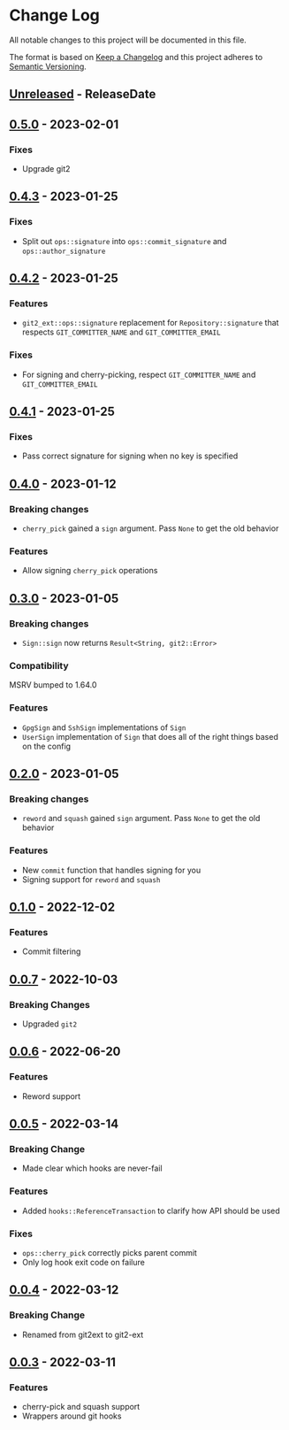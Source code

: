 # Change Log
All notable changes to this project will be documented in this file.

The format is based on [Keep a Changelog](http://keepachangelog.com/)
and this project adheres to [Semantic Versioning](http://semver.org/).

<!-- next-header -->
## [Unreleased] - ReleaseDate

## [0.5.0] - 2023-02-01

### Fixes

- Upgrade git2

## [0.4.3] - 2023-01-25

### Fixes

- Split out `ops::signature` into `ops::commit_signature` and `ops::author_signature`

## [0.4.2] - 2023-01-25

### Features

- `git2_ext::ops::signature` replacement for `Repository::signature` that respects
 `GIT_COMMITTER_NAME` and `GIT_COMMITTER_EMAIL`

### Fixes

- For signing and cherry-picking, respect `GIT_COMMITTER_NAME` and `GIT_COMMITTER_EMAIL`

## [0.4.1] - 2023-01-25

### Fixes

- Pass correct signature for signing when no key is specified

## [0.4.0] - 2023-01-12

### Breaking changes

- `cherry_pick` gained a `sign` argument.  Pass `None` to get the old behavior

### Features

- Allow signing `cherry_pick` operations

## [0.3.0] - 2023-01-05

### Breaking changes

- `Sign::sign` now returns `Result<String, git2::Error>`

### Compatibility

MSRV bumped to 1.64.0

### Features

- `GpgSign` and `SshSign` implementations of `Sign`
- `UserSign` implementation of `Sign` that does all of the right things based on the config

## [0.2.0] - 2023-01-05

### Breaking changes

- `reword` and `squash` gained `sign` argument.  Pass `None` to get the old behavior

### Features

- New `commit` function that handles signing for you
- Signing support for `reword` and `squash`

## [0.1.0] - 2022-12-02

### Features

- Commit filtering

## [0.0.7] - 2022-10-03

### Breaking Changes

- Upgraded `git2`

## [0.0.6] - 2022-06-20

### Features

- Reword support

## [0.0.5] - 2022-03-14

### Breaking Change

- Made clear which hooks are never-fail

### Features

- Added `hooks::ReferenceTransaction` to clarify how API should be used

### Fixes

- `ops::cherry_pick` correctly picks parent commit
- Only log hook exit code on failure

## [0.0.4] - 2022-03-12

### Breaking Change

- Renamed from git2ext to git2-ext

## [0.0.3] - 2022-03-11

### Features

- cherry-pick and squash support
- Wrappers around git hooks

<!-- next-url -->
[Unreleased]: https://github.com/gitext-rs/git2-ext/compare/v0.5.0...HEAD
[0.5.0]: https://github.com/gitext-rs/git2-ext/compare/v0.4.3...v0.5.0
[0.4.3]: https://github.com/gitext-rs/git2-ext/compare/v0.4.2...v0.4.3
[0.4.2]: https://github.com/gitext-rs/git2-ext/compare/v0.4.1...v0.4.2
[0.4.1]: https://github.com/gitext-rs/git2-ext/compare/v0.4.0...v0.4.1
[0.4.0]: https://github.com/gitext-rs/git2-ext/compare/v0.3.0...v0.4.0
[0.3.0]: https://github.com/gitext-rs/git2-ext/compare/v0.2.0...v0.3.0
[0.2.0]: https://github.com/gitext-rs/git2-ext/compare/v0.1.0...v0.2.0
[0.1.0]: https://github.com/gitext-rs/git2-ext/compare/v0.0.7...v0.1.0
[0.0.7]: https://github.com/gitext-rs/git2-ext/compare/v0.0.6...v0.0.7
[0.0.6]: https://github.com/gitext-rs/git2-ext/compare/v0.0.5...v0.0.6
[0.0.5]: https://github.com/gitext-rs/git2-ext/compare/v0.0.4...v0.0.5
[0.0.4]: https://github.com/gitext-rs/git2-ext/compare/v0.0.3...v0.0.4
[0.0.3]: https://github.com/gitext-rs/git2-ext/compare/15449592300986753c174f63d412b212ad919285...v0.0.3
